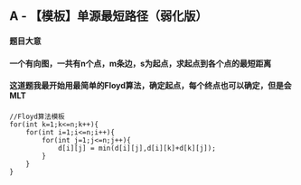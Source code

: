 ## A - 【模板】单源最短路径（弱化版）

#### 题目大意

#### 一个有向图，一共有n个点，m条边，s为起点，求起点到各个点的最短距离

#### 这道题我最开始用最简单的Floyd算法，确定起点，每个终点也可以确定，但是会MLT
```
//Floyd算法模板
for(int k=1;k<=n;k++){
    for(int i=1;i<=n;i++){
        for(int j=1;j<=n;j++){
            d[i][j] = min(d[i][j],d[i][k]+d[k][j]);
        }
    }
}
```